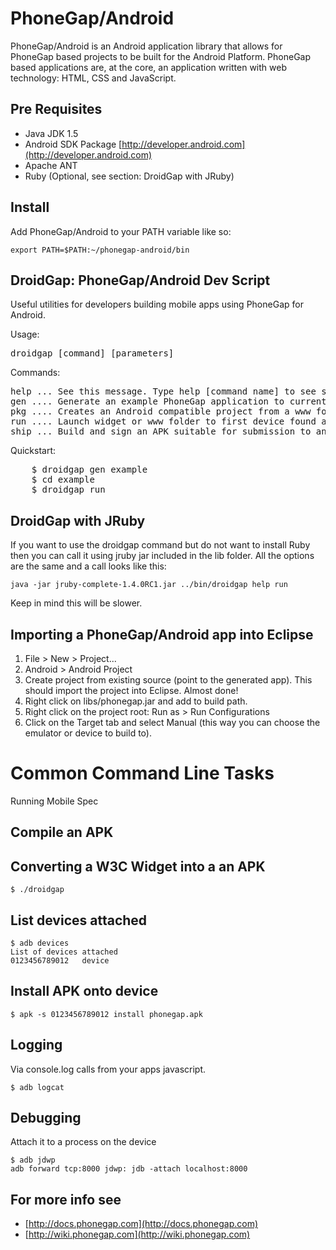 PhoneGap/Android
================
PhoneGap/Android is an Android application library that allows for PhoneGap based projects to be built for the Android Platform. PhoneGap based applications are, at the core, an application written with web technology: HTML, CSS and JavaScript. 

Pre Requisites
--------------
- Java JDK 1.5
- Android SDK Package [http://developer.android.com](http://developer.android.com)
- Apache ANT
- Ruby (Optional, see section: DroidGap with JRuby)

Install
-------

Add PhoneGap/Android to your PATH variable like so:

    export PATH=$PATH:~/phonegap-android/bin

DroidGap: PhoneGap/Android Dev Script
-------------------------------------

Useful utilities for developers building mobile apps using PhoneGap for Android.

Usage:

<pre>droidgap [command] [parameters]</pre>

Commands:    

<pre>
help ... See this message. Type help [command name] to see specific help topics.
gen .... Generate an example PhoneGap application to current directory.
pkg .... Creates an Android compatible project from a www folder. Careful, this clobbers previous packaging.
run .... Launch widget or www folder to first device found and attach a logger that listens for console.log statements.
ship ... Build and sign an APK suitable for submission to an Android Marketplace.
</pre>

Quickstart:

<pre>
    $ droidgap gen example 
    $ cd example
    $ droidgap run
</pre>

DroidGap with JRuby
-------------------

If you want to use the droidgap command but do not want to install Ruby then you can call it using jruby jar included in the lib folder. All the options are the same and a call looks like this:

    java -jar jruby-complete-1.4.0RC1.jar ../bin/droidgap help run
    
Keep in mind this will be slower.    

Importing a PhoneGap/Android app into Eclipse
---------------------------------------------

1. File > New > Project...
2. Android > Android Project
3. Create project from existing source (point to the generated app). This should import the project into Eclipse. Almost done!
4. Right click on libs/phonegap.jar and add to build path.
5. Right click on the project root: Run as > Run Configurations
6. Click on the Target tab and select Manual (this way you can choose the emulator or device to build to).


Common Command Line Tasks
=========================

Running Mobile Spec
    
Compile an APK
---

Converting a W3C Widget into a an APK
---

    $ ./droidgap

List devices attached
---

    $ adb devices 
    List of devices attached 
    0123456789012	device

Install APK onto device
---

    $ apk -s 0123456789012 install phonegap.apk
    
Logging 
---

Via console.log calls from your apps javascript.

    $ adb logcat
    
Debugging
---
    
Attach it to a process on the device

    $ adb jdwp
    adb forward tcp:8000 jdwp: jdb -attach localhost:8000
    
    
For more info see
-----------------
- [http://docs.phonegap.com](http://docs.phonegap.com)
- [http://wiki.phonegap.com](http://wiki.phonegap.com)